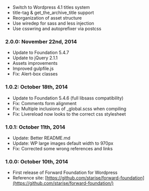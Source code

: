 * Switch to Wordpress 4.1 titles system
* title-tag & get_the_archive_title support
* Reorganization of asset structure
* Use wiredep for sass and less injection
* Use csswring and autoprefixer via postcss

### 2.0.0: November 22nd, 2014
* Update to Foundation 5.4.7
* Update to jQuery 2.1.1
* Assets improvements
* Improved gulpfile.js
* Fix: Alert-box classes

### 1.0.2: October 18th, 2014
* Update to Foundation 5.4.6 (full libsass compatibility)
* Fix: Comments form alignment
* Fix: Multiple inclusions of _global.scss when compiling
* Fix: Livereload now looks to the correct css stylesheet

### 1.0.1: October 11th, 2014
* Update: Better README.md
* Update: WP large images default width to 970px
* Fix: Corrected some wrong references and links

### 1.0.0: October 10th, 2014
* First release of Forward Foundation for Wordpress
* Reference site: [https://github.com/starise/forward-foundation](https://github.com/starise/forward-foundation/)
